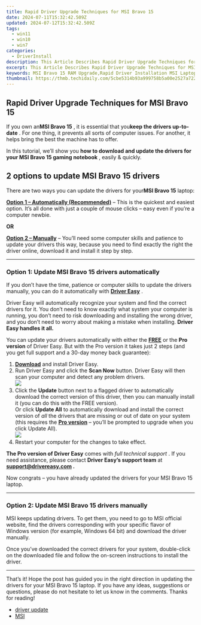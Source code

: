 ```yaml
---
title: Rapid Driver Upgrade Techniques for MSI Bravo 15
date: 2024-07-11T15:32:42.509Z
updated: 2024-07-12T15:32:42.509Z
tags:
  - win11
  - win10
  - win7
categories:
  - DriverInstall
description: This Article Describes Rapid Driver Upgrade Techniques for MSI Bravo 15
excerpt: This Article Describes Rapid Driver Upgrade Techniques for MSI Bravo 15
keywords: MSI Bravo 15 RAM Upgrade,Rapid Driver Installation MSI Laptop,MSI Bravo 15 Performance Enhancement,Rapid Memory Replacement MSI Laptop Tips,MSI Bravo 15 System Upgrade Tutorial,Best MSI Laptop Upgrades Techniques,Rapid Hardware Modifications for MSI Bravo 15
thumbnail: https://thmb.techidaily.com/5cbe5314b93a999758b5a00e2527a722031ccfee99834737192b083e09532191.jpg
---
```


## Rapid Driver Upgrade Techniques for MSI Bravo 15

 If you own an**MSI Bravo 15** , it is essential that you**keep the drivers up-to-date** . For one thing, it prevents all sorts of computer issues. For another, it helps bring the best the machine has to offer.

 In this tutorial, we’ll show you **how to download and update the drivers for your MSI Bravo 15 gaming notebook** , easily & quickly.

## 2 options to update **MSI Bravo 15** drivers

 There are two ways you can update the drivers for your**MSI Bravo 15** laptop:

**[Option 1 – Automatically (Recommended)](#O1)**  – This is the quickest and easiest option. It’s all done with just a couple of mouse clicks – easy even if you’re a computer newbie.

**OR**

**[Option 2 – Manually](#O2)** – You’ll need some computer skills and patience to update your drivers this way, because you need to find exactly the right the driver online, download it and install it step by step.

---

### Option 1: Update MSI Bravo 15 drivers automatically

 If you don’t have the time, patience or computer skills to update the drivers manually, you can do it automatically with [**Driver Easy**](https://tools.techidaily.com/drivereasy/download/) .

 Driver Easy will automatically recognize your system and find the correct drivers for it. You don’t need to know exactly what system your computer is running, you don’t need to risk downloading and installing the wrong driver, and you don’t need to worry about making a mistake when installing. **Driver Easy handles it all.**

 You can update your drivers automatically with either the [**FREE**](https://tools.techidaily.com/drivereasy/download/) or the [](https://tools.techidaily.com/drivereasy/download/) [](https://tools.techidaily.com/drivereasy/download/) **Pro version**  of Driver Easy. But with the Pro version it takes just 2 steps (and you get full support and a 30-day money back guarantee):

1. **[Download](https://tools.techidaily.com/drivereasy/download/)**  and install Driver Easy.
2. Run Driver Easy and click the **Scan Now** button. Driver Easy will then scan your computer and detect any problem drivers.  
![](https://images.drivereasy.com/wp-content/uploads/2021/04/scannow.png)
3. Click the **Update**  button next to a flagged driver to automatically download the correct version of this driver, then you can manually install it (you can do this with the FREE version).  
 Or click **Update All** to automatically download and install the correct version of _all_ the drivers that are missing or out of date on your system (this requires the **[Pro version](https://tools.techidaily.com/drivereasy/download/)**  – you’ll be prompted to upgrade when you click Update All).  
![](https://images.drivereasy.com/wp-content/uploads/2021/04/5-3.png)
4. Restart your computer for the changes to take effect.

**The Pro version of Driver Easy** comes with _full technical support_ . If you need assistance, please contact **Driver Easy’s support team** at **[support@drivereasy.com](mailto:support@drivereasy.com) .**

 Now congrats – you have already updated the drivers for your MSI Bravo 15 laptop.

---

### Option 2: Update MSI Bravo 15 drivers manually

 MSI keeps updating drivers. To get them, you need to go to MSI official website, find the drivers corresponding with your specific flavor of Windows version (for example, Windows 64 bit) and download the driver manually.

 Once you’ve downloaded the correct drivers for your system, double-click on the downloaded file and follow the on-screen instructions to install the driver.

---

 That’s it! Hope the post has guided you in the right direction in updating the drivers for your MSI Bravo 15 laptop. If you have any ideas, suggestions or questions, please do not hesitate to let us know in the comments. Thanks for reading!

* [driver update](https://store.drivereasy.com/order/cart.php?PRODS=4731822&QTY=1&AFFILIATE=108875)
* [MSI](https://store.drivereasy.com/order/cart.php?PRODS=4731822&QTY=1&AFFILIATE=108875)

<ins class="adsbygoogle"
     style="display:block"
     data-ad-format="autorelaxed"
     data-ad-client="ca-pub-7571918770474297"
     data-ad-slot="1223367746"></ins>



<ins class="adsbygoogle"
     style="display:block"
     data-ad-client="ca-pub-7571918770474297"
     data-ad-slot="8358498916"
     data-ad-format="auto"
     data-full-width-responsive="true"></ins>




